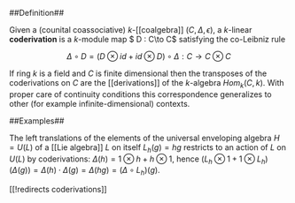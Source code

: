 ##Definition##

Given a (counital coassociative) $k$-[[coalgebra]] $(C,\Delta,\epsilon)$, a $k$-linear __coderivation__ is a $k$-module map $ D : C\to C$ satisfying the co-Leibniz rule

$$
\Delta \circ D = (D\otimes id + id \otimes D)\circ\Delta : C\to C\otimes C
$$

If ring $k$ is a field and $C$ is finite dimensional then the transposes of the coderivations on $C$ are the [[derivations]] of the $k$-algebra $Hom_k(C,k)$. With proper care of continuity conditions this correspondence generalizes to other (for example infinite-dimensional) contexts. 

##Examples##

The left translations of the elements of the universal enveloping algebra $H=U(L)$
of a [[Lie algebra]] $L$ on itself $L_h (g) = h g$ restricts to an action of $L$ on $U(L)$ by coderivations: $\Delta (h) = 1\otimes h + h \otimes 1$, hence $(L_h \otimes 1 + 1 \otimes L_h)(\Delta (g)) = \Delta(h)\cdot\Delta(g) = \Delta(hg) = (\Delta \circ L_h)(g)$.

[[!redirects coderivations]]